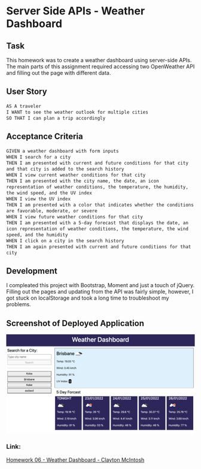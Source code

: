 # Server Side APIs - Weather Dashboard

## Task

This homework was to create a weather dashboard using server-side APIs. The main parts of this assignment required accessing two OpenWeather API and filling out the page with different data.

## User Story

```
AS A traveler
I WANT to see the weather outlook for multiple cities
SO THAT I can plan a trip accordingly
```

## Acceptance Criteria

```
GIVEN a weather dashboard with form inputs
WHEN I search for a city
THEN I am presented with current and future conditions for that city and that city is added to the search history
WHEN I view current weather conditions for that city
THEN I am presented with the city name, the date, an icon representation of weather conditions, the temperature, the humidity, the wind speed, and the UV index
WHEN I view the UV index
THEN I am presented with a color that indicates whether the conditions are favorable, moderate, or severe
WHEN I view future weather conditions for that city
THEN I am presented with a 5-day forecast that displays the date, an icon representation of weather conditions, the temperature, the wind speed, and the humidity
WHEN I click on a city in the search history
THEN I am again presented with current and future conditions for that city
```

## Development

I compleated this project with Bootstrap, Moment and just a touch of jQuery. Filling out the pages and updating from the API was fairly simple, however, I got stuck on localStorage and took a long time to troubleshoot my problems.

## Screenshot of Deployed Application

![ScreenShot](./assets/img/Screenshot.png)

### Link:

[Homework 06 - Weather Dashboard - Clayton McIntosh](https://claytonmcintosh.github.io/Homework-06-Weather-Dashboard/)

